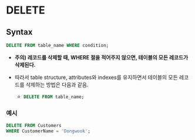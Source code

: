 # DELETE

## Syntax

```sql
DELETE FROM table_name WHERE condition;
```

- **주의) 레코드를 삭제할 때, WHERE 절을 적어주지 않으면, 테이블의 모든 레코드가 삭제된다.**

- 따라서 table structure, attributes와 indexes를 유지하면서 테이블의 모든 레코드를 삭제하는 방법은 다음과 같음.
  - ```sql
    DELETE FROM table_name;
    ```

### 예시

```sql
DELETE FROM Customers
WHERE CustomerName = 'Dongwook';
```
